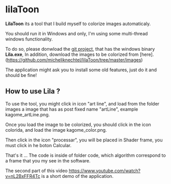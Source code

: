 # lilaToon

**LilaToon** its a tool that I build myself to colorize images automaticaly.

You should run it in Windows and only, I'm using some multi-thread windows functionality. 

To do so, please donwload the [git project](https://github.com/micheliknechtel/lilaToon/tree/master/LilaToon 
), that has the windows binary **Lila.exe**, In addition, download the images to be colorized from [here].(https://github.com/micheliknechtel/lilaToon/tree/master/images)

The application might ask you to install some old features, just do it and should be fine!

## How to use Lila ?
To use the tool, you might click in icon "art line", and load from the folder images a image that has as
post fixed name "artLine", example kagome_artLine.png.

Once you load the image to be colorized, you should click in the icon colorida, and load  the image kagome_color.png.

Then click in the icon "processar", you will be placed in Shader frame, you must click in he boton Calcular.

That's it ... The code is inside of folder code, which algorithm correspond to a frame that you my see in the software.

The second part of this video https://www.youtube.com/watch?v=nL2BxFFR4Tc is a short demo of the application.
